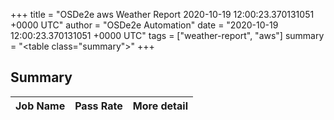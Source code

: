 +++
title = "OSDe2e aws Weather Report 2020-10-19 12:00:23.370131051 +0000 UTC"
author = "OSDe2e Automation"
date = "2020-10-19 12:00:23.370131051 +0000 UTC"
tags = ["weather-report", "aws"]
summary = "<table class=\"summary\"></table>"
+++
## Summary

| Job Name | Pass Rate | More detail |
|----------|-----------|-------------|



